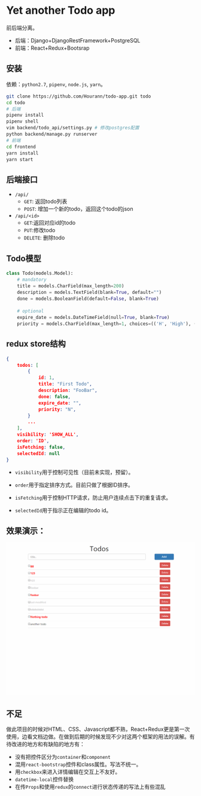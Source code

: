# Yet another Todo app

前后端分离。
- 后端：Django+DjangoRestFramework+PostgreSQL
- 前端：React+Redux+Bootsrap

## 安装
依赖：`python2.7`, `pipenv`, `node.js`, `yarn`。
```bash
git clone https://github.com/Hourann/todo-app.git todo
cd todo
# 后端
pipenv install
pipenv shell
vim backend/todo_api/settings.py # 修改postgres配置
python backend/manage.py runserver
# 前端
cd frontend
yarn install
yarn start
```
## 后端接口
- `/api/`
    - `GET`: 返回todo列表
    - `POST`: 增加一个新的todo，返回这个todo的json
- `/api/<id>`
    - `GET`:返回对应id的todo
    - `PUT`:修改todo
    - `DELETE`: 删除todo
## Todo模型
```python
class Todo(models.Model):
    # mandatory
    title = models.CharField(max_length=200)
    description = models.TextField(blank=True, default="")
    done = models.BooleanField(default=False, blank=True)

    # optional
    expire_date = models.DateTimeField(null=True, blank=True)
    priority = models.CharField(max_length=1, choices=(('H', 'High'), ('N', 'Normal')), default='N')
```
## redux store结构
```json
{
    todos: [
        {
            id: 1,
            title: "First Todo",
            description: "FooBar",
            done: false,
            expire_date: "",
            priority: "N",
        }
        ...
    ],
    visibility: 'SHOW_ALL',
    order: 'ID',
    isFetching: false,
    selectedId: null
}
```
- `visibility`用于控制可见性（目前未实现，预留）。

- `order`用于指定排序方式。目前只做了根据ID排序。

- `isFetching`用于控制HTTP请求，防止用户连续点击下的重复请求。

- `selectedId`用于指示正在编辑的todo id。
## 效果演示：
![](showcase.gif)

## 不足
做此项目的时候对HTML、CSS、Javascript都不熟，React+Redux更是第一次使用，边看文档边做。在做到后期的时候发现不少对这两个框架的用法的误解。有待改进的地方和有缺陷的地方有：
- 没有把控件区分为`container`和`component`
- 混用`react-bootstrap`控件和class属性。写法不统一。
- 用`checkbox`来进入详情编辑在交互上不友好。
- `datetime-local`控件替换
- 在传`Props`和使用`redux`的`connect`进行状态传递的写法上有些混乱
